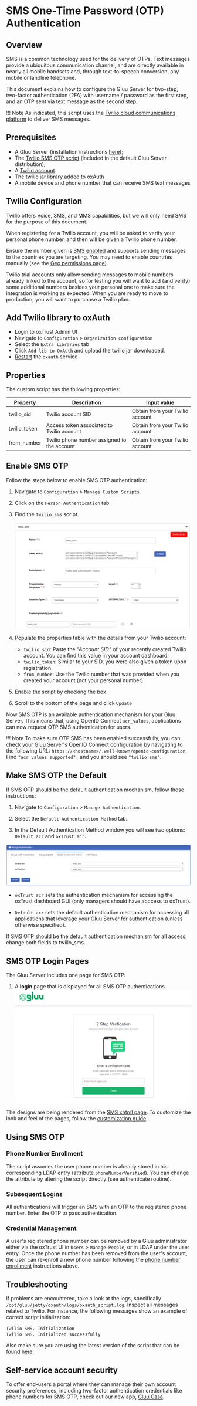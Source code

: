 # SMS One-Time Password (OTP) Authentication

## Overview 
SMS is a common technology used for the delivery of OTPs. Text messages provide a ubiquitous communication channel, and are directly available in nearly all mobile handsets and, through text-to-speech conversion, any mobile or landline telephone. 

This document explains how to configure the Gluu Server for two-step, two-factor authentication (2FA) with username / password as the first step, and an OTP sent via text message as the second step. 

!!! Note
    As indicated, this script uses the [Twilio cloud communications platform](https://www.twilio.com) to deliver SMS messages.     
    
## Prerequisites 

- A Gluu Server (installation instructions [here](../installation-guide/index.md));    
- The [Twilio SMS OTP script](https://github.com/GluuFederation/oxAuth/blob/master/Server/integrations/twilio_sms/twilio2FA.py) (included in the default Gluu Server distribution);   
- A [Twilio account](https://www.twilio.com/).     
- The twilio [jar library](http://search.maven.org/remotecontent?filepath=com/twilio/sdk/twilio/7.17.6/twilio-7.17.6.jar) added to oxAuth
- A mobile device and phone number that can receive SMS text messages
    

## Twilio Configuration

Twilio offers Voice, SMS, and MMS capabilities, but we will only need SMS for the purpose of this document. 

When registering for a Twilio account, you will be asked to verify your personal phone number, and then will be given a Twilio phone number. 

Ensure the number given is [SMS enabled](https://support.twilio.com/hc/en-us/articles/223183068-Twilio-international-phone-number-availability-and-their-capabilities) and supports sending messages to the countries you are targeting. You may need to enable countries manually (see the [Geo permissions page](https://www.twilio.com/console/sms/settings/geo-permissions)).

Twilio trial accounts only allow sending messages to mobile numbers already linked to the account, so for testing you will want to add (and verify) some additional numbers besides your personal one to make sure the integration is working as expected. When you are ready to move to production, you will want to purchase a Twilio plan.

## Add Twilio library to oxAuth

- Login to oxTrust Admin UI
- Navigate to `Configuration` > `Organization configuration`
- Select the `Extra libraries` tab
- Click `Add lib to OxAuth` and upload the twilio jar downloaded.
- [Restart](../operation/services.md#restart) the `oxauth` service     
    
## Properties

The custom script has the following properties:    

|	Property	|	Description		| Input value     |
|-----------------------|-------------------------------|---------------|
|twilio_sid		|Twilio account SID		| Obtain from your Twilio account|
|twilio_token		|Access token associated to Twilio account| Obtain from your Twilio account|
|from_number            |Twilio phone number assigned to the account| Obtain from your Twilio account|

## Enable SMS OTP

Follow the steps below to enable SMS OTP authentication:

1. Navigate to `Configuration` > `Manage Custom Scripts`.    

1. Click on the `Person Authentication` tab       

1. Find the `twilio_sms` script.

    ![twilio_sms](../img/admin-guide/multi-factor/twilio-custom-script.png)

1. Populate the properties table with the details from your Twilio account:    

   - `twilio_sid`: Paste the *"Account SID"* of your recently created Twilio account. You can find this value in your account dashboard.   
   - `twilio_token`: Similar to your SID, you were also given a token upon registration.     
   - `from_number`: Use the Twilio number that was provided when you created your account (not your personal number).      

1. Enable the script by checking the box 

1. Scroll to the bottom of the page and click `Update`

Now SMS OTP is an available authentication mechanism for your Gluu Server. This means that, using OpenID Connect `acr_values`, applications can now request OTP SMS authentication for users. 

!!! Note 
    To make sure OTP SMS has been enabled successfully, you can check your Gluu Server's OpenID Connect configuration by navigating to the following URL: `https://<hostname>/.well-known/openid-configuration`. Find `"acr_values_supported":` and you should see `"twilio_sms"`. 

## Make SMS OTP the Default
If SMS OTP should be the default authentication mechanism, follow these instructions: 

1. Navigate to `Configuration` > `Manage Authentication`. 

1. Select the `Default Authentication Method` tab. 

1. In the Default Authentication Method window you will see two options: `Default acr` and `oxTrust acr`. 

![twilio_sms](../img/admin-guide/multi-factor/twilio-sms.png)

 - `oxTrust acr` sets the authentication mechanism for accessing the oxTrust dashboard GUI (only managers should have acccess to oxTrust).    

 - `Default acr` sets the default authentication mechanism for accessing all applications that leverage your Gluu Server for authentication (unless otherwise specified).    

If SMS OTP should be the default authentication mechanism for all access, change both fields to twilio_sms.  
    
## SMS OTP Login Pages

The Gluu Server includes one page for SMS OTP:

1. A **login** page that is displayed for all SMS OTP authentications. 
![sms](../img/user-authn/sms.png)

The designs are being rendered from the [SMS xhtml page](https://github.com/GluuFederation/oxAuth/blob/master/Server/src/main/webapp/auth/otp_sms/otp_sms.xhtml). To customize the look and feel of the pages, follow the [customization guide](../operation/custom-design.md).


## Using SMS OTP

### Phone Number Enrollment

The script assumes the user phone number is already stored in his corresponding LDAP entry (attribute `phoneNumberVerified`). You can change the attribute by altering the script directly (see authenticate routine).

### Subsequent Logins
All <!--subsequent--> authentications will trigger an SMS with an OTP to the registered phone number. Enter the OTP to pass authentication. 

### Credential Management
    
A user's registered phone number can be removed by a Gluu administrator either via the oxTrust UI in `Users` > `Manage People`, or in LDAP under the user entry. Once the phone number has been removed from the user's account, the user can re-enroll a new phone number following the [phone number enrollment](#phone-number-enrollment) instructions above. 

## Troubleshooting    
If problems are encountered, take a look at the logs, specifically `/opt/gluu/jetty/oxauth/logs/oxauth_script.log`. Inspect all messages related to Twilio. For instance, the following messages show an example of correct script initialization:

```
Twilio SMS. Initialization
Twilio SMS. Initialized successfully
```

Also make sure you are using the latest version of the script that can be found [here](https://github.com/GluuFederation/oxAuth/blob/master/Server/integrations/twilio_sms/twilio2FA.py).

## Self-service account security

To offer end-users a portal where they can manage their own account security preferences, including two-factor authentication credentials like phone numbers for SMS OTP, check out our new app, [Gluu Casa](https://casa.gluu.org). 
